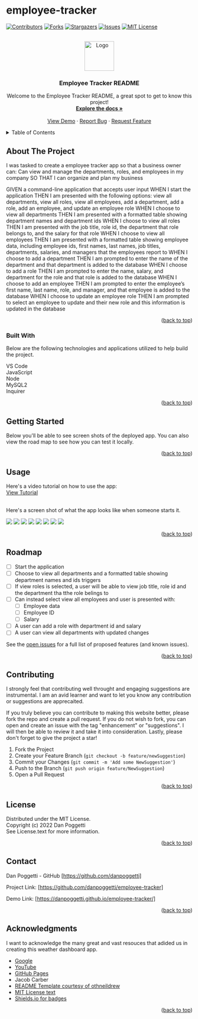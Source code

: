 # employee-tracker

<a name="readme-top"></a>

[![Contributors][contributors-shield]][contributors-url]
[![Forks][forks-shield]][forks-url]
[![Stargazers][stars-shield]][stars-url]
[![Issues][issues-shield]][issues-url]
[![MIT License][license-shield]][license-url]


<!-- PROJECT LOGO -->
<br />
<div align="center">
    <img src="./images/logo.png" alt="Logo" width="80" height="80">

  <h3 align="center">Employee Tracker README</h3>

  <p align="center">
    Welcome to the Employee Tracker README, a great spot to get to know this project!
    <br />
    <a href="https://github.com/danpoggetti/employee-tracker"><strong>Explore the docs »</strong></a>
    <br />
    <br />
    <a href="https://danpoggetti.github.io/employee-tracker/">View Demo</a>
    ·
    <a href="https://github.com/danpoggetti/employee-tracker/issues">Report Bug</a>
    ·
    <a href="https://github.com/danpoggetti/employee-tracker/issues">Request Feature</a>
  </p>
</div>



<!-- TABLE OF CONTENTS -->
<details>
  <summary>Table of Contents</summary>
  <ol>
    <li>
      <a href="#about-the-project">About The Project</a>
      <ul>
        <li><a href="#built-with">Built With</a></li>
      </ul>
    </li>
    <li><a href="#getting-started">Getting Started</a></li>
    <li><a href="#usage">Usage</a></li>
    <li><a href="#roadmap">Roadmap</a></li>
    <li><a href="#contributing">Contributing</a></li>
    <li><a href="#license">License</a></li>
    <li><a href="#contact">Contact</a></li>
    <li><a href="#acknowledgments">Acknowledgments</a></li>
  </ol>
</details>



<!-- ABOUT THE PROJECT -->
## About The Project

I was tasked to create a employee tracker app so that a business owner can:
Can view and manage the departments, roles, and employees in my company
SO THAT I can organize and plan my business

GIVEN a command-line application that accepts user input
WHEN I start the application
THEN I am presented with the following options: view all departments, view all roles, view all employees, add a department, add a role, add an employee, and update an employee role
WHEN I choose to view all departments
THEN I am presented with a formatted table showing department names and department ids
WHEN I choose to view all roles
THEN I am presented with the job title, role id, the department that role belongs to, and the salary for that role
WHEN I choose to view all employees
THEN I am presented with a formatted table showing employee data, including employee ids, first names, last names, job titles, departments, salaries, and managers that the employees report to
WHEN I choose to add a department
THEN I am prompted to enter the name of the department and that department is added to the database
WHEN I choose to add a role
THEN I am prompted to enter the name, salary, and department for the role and that role is added to the database
WHEN I choose to add an employee
THEN I am prompted to enter the employee’s first name, last name, role, and manager, and that employee is added to the database
WHEN I choose to update an employee role
THEN I am prompted to select an employee to update and their new role and this information is updated in the database

<p align="right">(<a href="#readme-top">back to top</a>)</p>


### Built With

Below are the following technologies and applications utilized to help build the project.<br>

VS Code<br>
JavaScript<br>
Node<br>
MySQL2<br>
Inquirer<br>

<p align="right">(<a href="#readme-top">back to top</a>)</p>



<!-- GETTING STARTED -->
## Getting Started

Below you'll be able to see screen shots of the deployed app. You can also view the road map to see how you can test it locally.

<p align="right">(<a href="#readme-top">back to top</a>)</p>


<!-- USAGE EXAMPLES -->
## Usage

Here's a video tutorial on how to use the app:<br>
<a href="https://drive.google.com/file/d/1Zq4aYkLg1-JVaUh16yWv3aDe4WyT0rsf/view">View Tutorial</a><br><br>

Here's a screen shot of what the app looks like when someone starts it.

![](./images/1_start.png)
![](./images/2_view_departments.png)
![](./images/3_view_roles.png)
![](./images/4_view_employees.png)
![](./images/5_adding_department.png)
![](./images/6_viewing_added_department.png)
![](./images/7_adding_new_role.png)
![](./images/8_new_role_added.png)

<p align="right">(<a href="#readme-top">back to top</a>)</p>



<!-- ROADMAP -->
## Roadmap

- [ ] Start the application
- [ ] Choose to view all departments and a formatted table showing department names and ids triggers
- [ ] If view roles is selected, a user will be able to view job title, role id and the department tha tthe role belings to
- [ ] Can instead select view all employees and user is presented with:
    - [ ] Employee data
    - [ ] Employee ID
    - [ ] Salary
- [ ] A user can add a role with department id and salary
- [ ] A user can view all departments with updated changes

See the [open issues](https://github.com/danpoggetti/employee-tracker/issues) for a full list of proposed features (and known issues).

<p align="right">(<a href="#readme-top">back to top</a>)</p>



<!-- CONTRIBUTING -->
## Contributing

I strongly feel that contributing well throught and engaging suggestions are instrumental. I am an avid learner and want to let you know any contribution or suggestions are apprecaited.

If you truly believe you can contribute to making this website better, please fork the repo and create a pull request. If you do not wish to fork, you can open and create an issue with the tag "enhancement" or "suggestions". I will then be able to review it and take it into consideration. Lastly, please don't forget to give the project a star!

1. Fork the Project
2. Create your Feature Branch (`git checkout -b feature/newSuggestion`)
3. Commit your Changes (`git commit -m 'Add some NewSuggestion'`)
4. Push to the Branch (`git push origin feature/NewSuggestion`)
5. Open a Pull Request


<p align="right">(<a href="#readme-top">back to top</a>)</p>




<!-- LICENSE -->
## License

Distributed under the MIT License.<br>
Copyright (c) 2022 Dan Poggetti<br>
See License.text for more information.
<p align="right">(<a href="#readme-top">back to top</a>)</p>



<!-- CONTACT -->
## Contact

Dan Poggetti - GitHub [https://github.com/danpoggetti]

Project Link: [https://github.com/danpoggetti/employee-tracker]

Demo Link: [https://danpoggetti.github.io/employee-tracker/]

<p align="right">(<a href="#readme-top">back to top</a>)</p>



<!-- ACKNOWLEDGMENTS -->
## Acknowledgments

I want to acknowledge the many great and vast resouces that adided us in creating this weather dashboard app.

* [Google](https://www.google.com)
* [YouTube](https://www.youtube.com)
* [GitHub Pages](https://pages.github.com)
* Jacob Carber
* [README Template courtesy of othneildrew](https://github.com/othneildrew/Best-README-Template)
* [MIT License text](https://mit-license.org/license.txt)
* [Shields.io for badges](https://shields.io/)


<p align="right">(<a href="#readme-top">back to top</a>)</p>



<!-- MARKDOWN LINKS & IMAGES -->
<!-- https://www.markdownguide.org/basic-syntax/#reference-style-links -->
[contributors-shield]: https://img.shields.io/github/contributors-anon/danpoggetti/employee-tracker?style=for-the-badge
[contributors-url]: https://github.com/danpoggetti/employee-tracker/graphs/contributors
[forks-shield]: https://img.shields.io/github/forks/danpoggetti/employee-tracker?style=for-the-badge
[forks-url]: https://github.com/danpoggetti/employee-tracker/network/members
[stars-shield]: https://img.shields.io/github/stars/danpoggetti/employee-tracker?style=for-the-badge
[stars-url]: https://github.com/danpoggetti/employee-tracker/stargazers
[issues-shield]: https://img.shields.io/github/issues/danpoggetti/employee-tracker?style=for-the-badge
[issues-url]: https://github.com/danpoggetti/employee-tracker/issues
[license-shield]: https://img.shields.io/github/license/danpoggetti/employee-tracker?style=for-the-badge
[license-url]: https://github.com/danpoggetti/employee-tracker/blob/main/LICENSE
[product-screenshot]: images/screenshot.png
